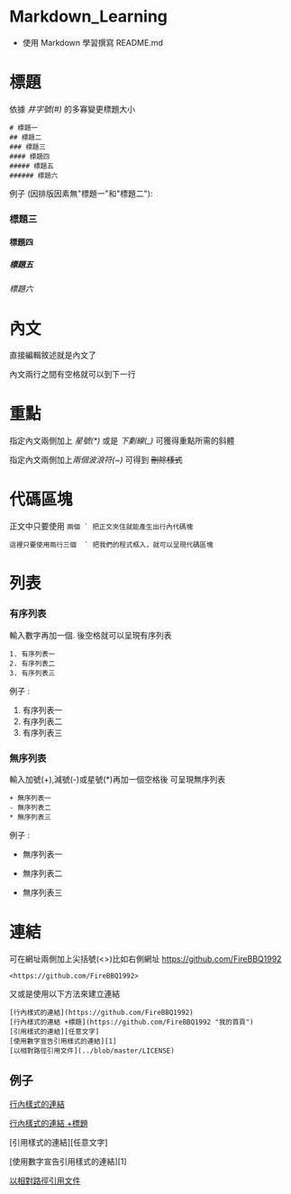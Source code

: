 # Markdown_Learning

- 使用 Markdown 學習撰寫 README.md

# 標題

依據 *井字號(#)* 的多寡變更標題大小
```
# 標題一
## 標題二
### 標題三
#### 標題四
##### 標題五
###### 標題六
```

例子 (因排版因素無"標題一"和"標題二"):

### 標題三
#### 標題四
##### 標題五
###### 標題六


# 內文

直接編輯敘述就是內文了

內文兩行之間有空格就可以到下一行


# 重點
指定內文兩側加上 *星號(\*)* 或是 _下劃線(\_)_ 可獲得重點所需的斜體


指定內文兩側加上*兩個波浪符(\~)* 可得到 ~~刪除樣式~~



# 代碼區塊


正文中只要使用   `` 兩個 ` 把正文夾住就能產生出行內代碼塊  ``


```
這裡只要使用兩行三個  ` 把我們的程式框入，就可以呈現代碼區塊
```

# 列表

### 有序列表
輸入數字再加一個. 後空格就可以呈現有序列表
```
1. 有序列表一
2. 有序列表二
3. 有序列表三
```
例子 :
1. 有序列表一
2. 有序列表二
3. 有序列表三

### 無序列表
輸入加號(+),減號(-)或星號(*)再加一個空格後 可呈現無序列表
```
+ 無序列表一
- 無序列表二
* 無序列表三
```
例子 :
+ 無序列表一
- 無序列表二
* 無序列表三


# 連結
可在網址兩側加上尖括號(<>)比如右側網址 <https://github.com/FireBBQ1992>

```
<https://github.com/FireBBQ1992>
```
又或是使用以下方法來建立連結

```
[行內樣式的連結](https://github.com/FireBBQ1992)
[行內樣式的連結 +標題](https://github.com/FireBBQ1992 "我的首頁")
[引用樣式的連結][任意文字]
[使用數字宣告引用樣式的連結][1]
[以相對路徑引用文件](../blob/master/LICENSE)
```

## 例子
[行內樣式的連結](https://github.com/FireBBQ1992)

[行內樣式的連結 +標題](https://github.com/FireBBQ1992 "我的首頁")

[引用樣式的連結][任意文字]

[使用數字宣告引用樣式的連結][1]

[以相對路徑引用文件](../blob/master/LICENSE)